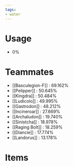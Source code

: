 ```yaml
---
tags:
- water
---
```

# Usage
- 0%
# Teammates
- [[Basculegion-F]] : 69.162%
- [[Pelipper]] : 50.645%
- [[Kingdra]] : 50.484%
- [[Ludicolo]] : 49.995%
- [[Gastrodon]] : 48.212%
- [[Incineroar]] : 27.669%
- [[Archaludon]] : 19.740%
- [[Sinistcha]] : 18.978%
- [[Raging Bolt]] : 18.259%
- [[Diancie]] : 17.774%
- [[Landorus]] : 13.178%
# Items